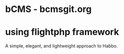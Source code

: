 # bCMS - bcmsgit.org
# using flightphp framework
A simple, elegant, and lightweight approach to Habbo.
